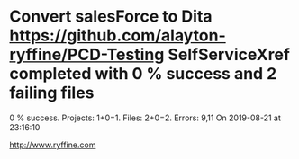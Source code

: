# Convert salesForce to Dita https://github.com/alayton-ryffine/PCD-Testing SelfServiceXref completed with 0 % success and 2 failing files

0 % success. Projects: 1+0=1.  Files: 2+0=2. Errors: 9,11  On 2019-08-21 at 23:16:10





http://www.ryffine.com
